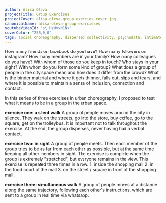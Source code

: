 ```yaml
---
author: Alisa Oleva
projectTitle: Group Exercises
projectCover: alisa-oleva-group-exercies-cover.jpg
canonicalName: alisa-oleva-group-exercieses
youtubeVideoId: "s\_HzUvvN1Ns"
coverColor: "255,0,0"
tags: social choreography, dispersed collectivity, psychodata, intimate interfaces, corridor anomalies, path stop, sports interest
---
```


How many friends on facebook do you have? How many followers on instagram? How many members are in your family? How many colleagues do you have? With whom of those do you keep in touch? Who stays in your sight? With whom do you form some kind of group? What does a group of people in the city space mean and how does it differ from the crowd? What is the binder material and where it gets thinner, falls out, slips and tears, and where it is possible to maintain a sense of inclusion, connection and contact.  
  
In this series of three exercises in urban choreography, I proposed to test what it means to be in a group in the urban space.  
  
**exercise one: a silent walk**
A group of people moves around the city in silence. They walk on the streets, go into the store, buy coffee, go to the square, get on the trolleybus. It is important not to talk throughout the exercise. At the end, the group disperses, never having had a verbal contact.  
  
**exercise two: in sight**
A group of people meets. Then each member of the group tries to be as far from each other as possible, but at the same time keeping all other members in sight. The exercise is complete when the group is extremely "stretched", but everyone remains in the view.
This exercise is repeated three times in a row. 1. inside the shopping mall 2. in the food court of the mall 3. on the street / square in front of the shopping mall.  
  
**exercise three: simultaneous walk**
A group of people moves at a distance along the same trajectory, following each other's instructions, which are sent to a group in real time via whatsapp.